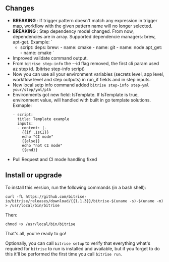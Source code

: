 ## Changes

* __BREAKING__ : If trigger pattern doesn't match any expression in trigger map, workflow with the given pattern name will no longer selected.
* __BREAKING__ : Step dependency model changed. From now, dependencies are in array.
  Supported dependencie managers: brew, apt-get.
  Example:
  `
  - script:
      deps:
        brew:
        - name: cmake
        - name: git
        - name: node
        apt_get:
        - name: cmake
  `
* Improved validate command output.
* From `bitrise step-info` the --id flag removed, the first cli param used az step id. (bitrise step-info script)
* Now you can use all your environment variables (secrets level, app level, workflow level and step outputs) in run_if fields and in step inputs.
* New local setp info command added `bitrise step-info step-yml your/step/yml/pth`
* Environments got new field: IsTemplate. If IsTemplate is true, environment value, will handled with built in go template solutions.
  Exmaple:
  ```
  - script:
    title: Template example
    inputs:
    - content: |-
      {{if .IsCI}}
      echo "CI mode"
      {{else}}
      echo "not CI mode"
      {{end}}
  ```
* Pull Request and CI mode handling fixed

## Install or upgrade

To install this version, run the following commands (in a bash shell):

```
curl -fL https://github.com/bitrise-io/bitrise/releases/download/{{1.1.3}}/bitrise-$(uname -s)-$(uname -m) > /usr/local/bin/bitrise
```

Then:

```
chmod +x /usr/local/bin/bitrise
```

That's all, you're ready to go!

Optionally, you can call `bitrise setup` to verify that everything what's required for `bitrise` to run
is installed and available, but if you forget to do this it'll be performed the first
time you call `bitrise run`.
